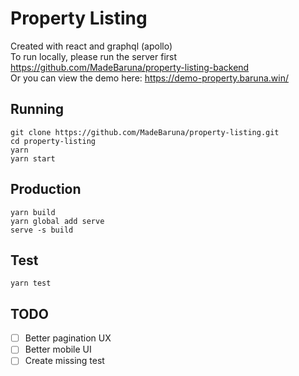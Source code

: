 # Property Listing
Created with react and graphql (apollo)  
To run locally, please run the server first https://github.com/MadeBaruna/property-listing-backend  
Or you can view the demo here: https://demo-property.baruna.win/

## Running
```
git clone https://github.com/MadeBaruna/property-listing.git
cd property-listing
yarn
yarn start
```

## Production
```
yarn build
yarn global add serve
serve -s build
```

## Test
```
yarn test
```

## TODO
- [ ] Better pagination UX
- [ ] Better mobile UI
- [ ] Create missing test
